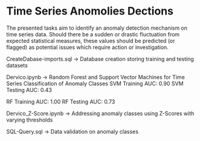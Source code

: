 # Time Series Anomolies Dections

The presented tasks aim to identify an anomaly detection mechanism on time series data.
Should there be a sudden or drastic fluctuation from expected statistical measures,
these values should be predicted (or flagged) as potential issues which require action or investigation.

CreateDabase-imports.sql
-> Database creation storing training and testing datasets

Dervico.ipynb
-> Random Forest and Support Vector Machines for Time Series Classification of Anomaly Classes
SVM Training AUC: 0.90
SVM Testing AUC: 0.43

RF Training AUC: 1.00
RF Testing AUC: 0.73

Dervico_Z-Score.ipynb
-> Addressing anomaly classes using Z-Scores with varying thresholds

SQL-Query.sql
-> Data validation on anomaly classes




